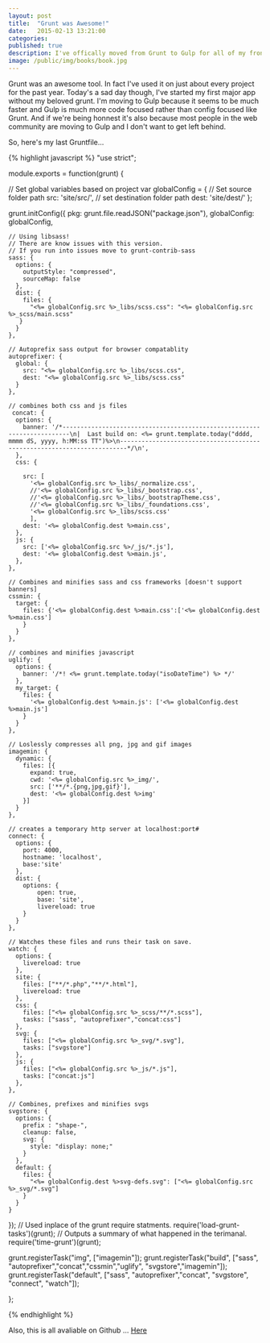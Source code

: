 ```yaml
---
layout: post
title:  "Grunt was Awesome!"
date:   2015-02-13 13:21:00
categories: 
published: true
description: I've offically moved from Grunt to Gulp for all of my front-endie build needs but I'll always cherish the time we spent together. So, here's my final Grunt file for old times sake.
image: /public/img/books/book.jpg
---
```


Grunt was an awesome tool.  In fact I've used it on just about every project for the past year.  Today's a sad day though, I've started my first major app without my beloved grunt.  I'm moving to Gulp because it seems to be much faster and Gulp is much more code focused rather than config focused like Grunt.  And if we're being honnest it's also because most people in the web community are moving to Gulp and I don't want to get left behind. 

So, here's my last Gruntfile...


{% highlight javascript %}
"use strict";

module.exports = function(grunt) {

  // Set global variables based on project
  var globalConfig = {
    // Set source folder path
    src: 'site/src/',
    // set destination folder path
    dest: 'site/dest/'
  };

  grunt.initConfig({
    pkg: grunt.file.readJSON("package.json"),
    globalConfig: globalConfig,

    // Using libsass!
    // There are know issues with this version.
    // If you run into issues move to grunt-contrib-sass
    sass: {
      options: {
        outputStyle: "compressed",
        sourceMap: false
      },
      dist: {
        files: {
          "<%= globalConfig.src %>_libs/scss.css": "<%= globalConfig.src %>_scss/main.scss"
       }
      }
    },

    // Autoprefix sass output for browser compatablity
    autoprefixer: {
      global: {
        src: "<%= globalConfig.src %>_libs/scss.css",
        dest: "<%= globalConfig.src %>_libs/scss.css"
      }
    },

    // combines both css and js files
     concat: {
      options: {
        banner: '/*------------------------------------------------------------------------\n|  Last build on: <%= grunt.template.today("dddd, mmmm dS, yyyy, h:MM:ss TT")%>\n------------------------------------------------------------------------*/\n',
      },
      css: {

        src: [ 
          '<%= globalConfig.src %>_libs/_normalize.css',
          //'<%= globalConfig.src %>_libs/_bootstrap.css',
          //'<%= globalConfig.src %>_libs/_bootstrapTheme.css',
          //'<%= globalConfig.src %>_libs/_foundations.css',
          '<%= globalConfig.src %>_libs/scss.css'
          ],
        dest: '<%= globalConfig.dest %>main.css',
      },
      js: {
        src: ['<%= globalConfig.src %>/_js/*.js'],
        dest: '<%= globalConfig.dest %>main.js',
      },
    },

    // Combines and minifies sass and css frameworks [doesn't support banners]
    cssmin: {
      target: {
        files: {'<%= globalConfig.dest %>main.css':['<%= globalConfig.dest %>main.css']
        }
      }
    },

    // combines and minifies javascript
    uglify: {
      options: {
        banner: '/*! <%= grunt.template.today("isoDateTime") %> */'
      },
      my_target: {
        files: {
          '<%= globalConfig.dest %>main.js': ['<%= globalConfig.dest %>main.js']
        }
      }
    },

    // Loslessly compresses all png, jpg and gif images
    imagemin: { 
      dynamic: {
        files: [{
          expand: true,
          cwd: '<%= globalConfig.src %>_img/',
          src: ['**/*.{png,jpg,gif}'],
          dest: '<%= globalConfig.dest %>img'
        }]
      }
    },

    // creates a temporary http server at localhost:port#
    connect: {
      options: {
        port: 4000,
        hostname: 'localhost',
        base:'site'
      },
      dist: {
        options: {
            open: true,
            base: 'site',
            livereload: true
        }
      }
    },

    // Watches these files and runs their task on save.
    watch: {
      options: {
        livereload: true
      },
      site: {
        files: ["**/*.php","**/*.html"],
        livereload: true
      },
      css: {
        files: ["<%= globalConfig.src %>_scss/**/*.scss"],
        tasks: ["sass", "autoprefixer","concat:css"]
      },
      svg: {
        files: ["<%= globalConfig.src %>_svg/*.svg"],
        tasks: ["svgstore"]
      },
      js: {
        files: ["<%= globalConfig.src %>_js/*.js"],
        tasks: ["concat:js"]
      },
    },

    // Combines, prefixes and minifies svgs
    svgstore: {
      options: {
        prefix : "shape-",
        cleanup: false,
        svg: {
          style: "display: none;"
        }
      },
      default: {
        files: {
          "<%= globalConfig.dest %>svg-defs.svg": ["<%= globalConfig.src %>_svg/*.svg"]
        }
      }
    }

  });
  // Used inplace of the grunt require statments.
  require('load-grunt-tasks')(grunt);
  // Outputs a summary of what happened in the terimanal. 
  require('time-grunt')(grunt);


  grunt.registerTask("img", ["imagemin"]);
  grunt.registerTask("build", ["sass", "autoprefixer","concat","cssmin","uglify", "svgstore","imagemin"]);
  grunt.registerTask("default", ["sass", "autoprefixer","concat", "svgstore", "connect", "watch"]);

};

{% endhighlight %}

Also, this is all avaliable on Github ... [Here](https://github.com/SamPedley/Boiler-Grunt)